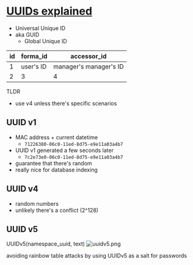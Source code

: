 # [UUIDs explained](https://www.sohamkamani.com/uuid-versions-explained/)

-   Universal Unique ID
-   aka GUID
    -   Global Unique ID


| id  | forma_id  | accessor_id            |
| --- | --------- | ---------------------- |
| 1   | user's ID | manager's manager's ID |
| 2    |  3         |   4                     |

TLDR

-   use v4 unless there's specific scenarios

## UUID v1

-   MAC address + current datetime
    -   `71226380-06c0-11ed-8d75-e9e11a03a4b7`
-   UUID v1 generated a few seconds later
    -   `7c2e73e0-06c0-11ed-8d75-e9e11a03a4b7`
-   guarantee that there's random
-   really nice for database indexing

## UUID v4

-   random numbers
-   unlikely there's a conflict (2^128)

## UUID v5

UUIDv5(namespace_uuid, text)
![uuidv5.png](uuidv5.png)

avoiding rainbow table attacks by using UUIDv5 as a salt for passwords
